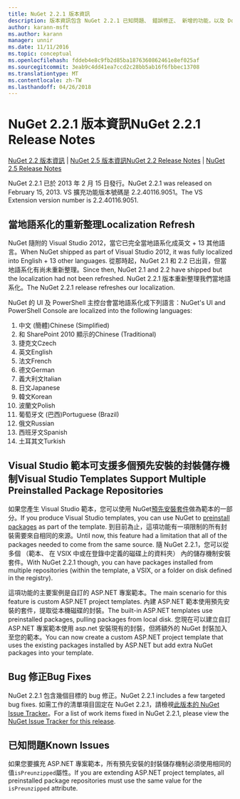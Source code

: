 ```yaml
---
title: NuGet 2.2.1 版本資訊
description: 版本資訊包含 NuGet 2.2.1 已知問題、 錯誤修正、 新增的功能，以及 Dcr。
author: karann-msft
ms.author: karann
manager: unnir
ms.date: 11/11/2016
ms.topic: conceptual
ms.openlocfilehash: fddeb4e8c9fb2d85ba1876360862461e8ef025af
ms.sourcegitcommit: 3eab9c4dd41ea7ccd2c28bb5ab16f6fbbec13708
ms.translationtype: MT
ms.contentlocale: zh-TW
ms.lasthandoff: 04/26/2018
---
```

# <a name="nuget-221-release-notes"></a><span data-ttu-id="afc39-103">NuGet 2.2.1 版本資訊</span><span class="sxs-lookup"><span data-stu-id="afc39-103">NuGet 2.2.1 Release Notes</span></span>

<span data-ttu-id="afc39-104">[NuGet 2.2 版本資訊](../release-notes/nuget-2.2.md) | [NuGet 2.5 版本資訊](../release-notes/nuget-2.5.md)</span><span class="sxs-lookup"><span data-stu-id="afc39-104">[NuGet 2.2 Release Notes](../release-notes/nuget-2.2.md) | [NuGet 2.5 Release Notes](../release-notes/nuget-2.5.md)</span></span>

<span data-ttu-id="afc39-105">NuGet 2.2.1 已於 2013 年 2 月 15 日發行。</span><span class="sxs-lookup"><span data-stu-id="afc39-105">NuGet 2.2.1 was released on February 15, 2013.</span></span>  <span data-ttu-id="afc39-106">VS 擴充功能版本號碼是 2.2.40116.9051。</span><span class="sxs-lookup"><span data-stu-id="afc39-106">The VS Extension version number is 2.2.40116.9051.</span></span>

## <a name="localization-refresh"></a><span data-ttu-id="afc39-107">當地語系化的重新整理</span><span class="sxs-lookup"><span data-stu-id="afc39-107">Localization Refresh</span></span>
<span data-ttu-id="afc39-108">NuGet 隨附的 Visual Studio 2012，當它已完全當地語系化成英文 + 13 其他語言。</span><span class="sxs-lookup"><span data-stu-id="afc39-108">When NuGet shipped as part of Visual Studio 2012, it was fully localized into English + 13 other languages.</span></span>  <span data-ttu-id="afc39-109">從那時起，NuGet 2.1 和 2.2 已出貨，但當地語系化有尚未重新整理。</span><span class="sxs-lookup"><span data-stu-id="afc39-109">Since then, NuGet 2.1 and 2.2 have shipped but the localization had not been refreshed.</span></span>  <span data-ttu-id="afc39-110">NuGet 2.2.1 版本重新整理我們當地語系化。</span><span class="sxs-lookup"><span data-stu-id="afc39-110">The NuGet 2.2.1 release refreshes our localization.</span></span>

<span data-ttu-id="afc39-111">NuGet 的 UI 及 PowerShell 主控台會當地語系化成下列語言：</span><span class="sxs-lookup"><span data-stu-id="afc39-111">NuGet's UI and PowerShell Console are localized into the following languages:</span></span>

1. <span data-ttu-id="afc39-112">中文 (簡體)</span><span class="sxs-lookup"><span data-stu-id="afc39-112">Chinese (Simplified)</span></span>
1. <span data-ttu-id="afc39-113">和 SharePoint 2010 顯示的</span><span class="sxs-lookup"><span data-stu-id="afc39-113">Chinese (Traditional)</span></span>
1. <span data-ttu-id="afc39-114">捷克文</span><span class="sxs-lookup"><span data-stu-id="afc39-114">Czech</span></span>
1. <span data-ttu-id="afc39-115">英文</span><span class="sxs-lookup"><span data-stu-id="afc39-115">English</span></span>
1. <span data-ttu-id="afc39-116">法文</span><span class="sxs-lookup"><span data-stu-id="afc39-116">French</span></span>
1. <span data-ttu-id="afc39-117">德文</span><span class="sxs-lookup"><span data-stu-id="afc39-117">German</span></span>
1. <span data-ttu-id="afc39-118">義大利文</span><span class="sxs-lookup"><span data-stu-id="afc39-118">Italian</span></span>
1. <span data-ttu-id="afc39-119">日文</span><span class="sxs-lookup"><span data-stu-id="afc39-119">Japanese</span></span>
1. <span data-ttu-id="afc39-120">韓文</span><span class="sxs-lookup"><span data-stu-id="afc39-120">Korean</span></span>
1. <span data-ttu-id="afc39-121">波蘭文</span><span class="sxs-lookup"><span data-stu-id="afc39-121">Polish</span></span>
1. <span data-ttu-id="afc39-122">葡萄牙文 (巴西)</span><span class="sxs-lookup"><span data-stu-id="afc39-122">Portuguese (Brazil)</span></span>
1. <span data-ttu-id="afc39-123">俄文</span><span class="sxs-lookup"><span data-stu-id="afc39-123">Russian</span></span>
1. <span data-ttu-id="afc39-124">西班牙文</span><span class="sxs-lookup"><span data-stu-id="afc39-124">Spanish</span></span>
1. <span data-ttu-id="afc39-125">土耳其文</span><span class="sxs-lookup"><span data-stu-id="afc39-125">Turkish</span></span>

## <a name="visual-studio-templates-support-multiple-preinstalled-package-repositories"></a><span data-ttu-id="afc39-126">Visual Studio 範本可支援多個預先安裝的封裝儲存機制</span><span class="sxs-lookup"><span data-stu-id="afc39-126">Visual Studio Templates Support Multiple Preinstalled Package Repositories</span></span>
<span data-ttu-id="afc39-127">如果您產生 Visual Studio 範本，您可以使用 NuGet[預先安裝套件](../visual-studio-extensibility/visual-studio-templates.md)做為範本的一部分。</span><span class="sxs-lookup"><span data-stu-id="afc39-127">If you produce Visual Studio templates, you can use NuGet to [preinstall packages](../visual-studio-extensibility/visual-studio-templates.md) as part of the template.</span></span>  <span data-ttu-id="afc39-128">到目前為止，這項功能有一項限制的所有封裝需要來自相同的來源。</span><span class="sxs-lookup"><span data-stu-id="afc39-128">Until now, this feature had a limitation that all of the packages needed to come from the same source.</span></span>  <span data-ttu-id="afc39-129">隨 NuGet 2.2.1，您可以從多個 （範本、 在 VSIX 中或在登錄中定義的磁碟上的資料夾） 內的儲存機制安裝套件。</span><span class="sxs-lookup"><span data-stu-id="afc39-129">With NuGet 2.2.1 though, you can have packages installed from multiple repositories (within the template, a VSIX, or a folder on disk defined in the registry).</span></span>

<span data-ttu-id="afc39-130">這項功能的主要案例是自訂的 ASP.NET 專案範本。</span><span class="sxs-lookup"><span data-stu-id="afc39-130">The main scenario for this feature is custom ASP.NET project templates.</span></span>  <span data-ttu-id="afc39-131">內建 ASP.NET 範本使用預先安裝的套件，提取從本機磁碟的封裝。</span><span class="sxs-lookup"><span data-stu-id="afc39-131">The built-in ASP.NET templates use preinstalled packages, pulling packages from local disk.</span></span>  <span data-ttu-id="afc39-132">您現在可以建立自訂 ASP.NET 專案範本使用 asp.net 安裝現有的封裝，但將額外的 NuGet 封裝加入至您的範本。</span><span class="sxs-lookup"><span data-stu-id="afc39-132">You can now create a custom ASP.NET project template that uses the existing packages installed by ASP.NET but add extra NuGet packages into your template.</span></span>

## <a name="bug-fixes"></a><span data-ttu-id="afc39-133">Bug 修正</span><span class="sxs-lookup"><span data-stu-id="afc39-133">Bug Fixes</span></span>
<span data-ttu-id="afc39-134">NuGet 2.2.1 包含幾個目標的 bug 修正。</span><span class="sxs-lookup"><span data-stu-id="afc39-134">NuGet 2.2.1 includes a few targeted bug fixes.</span></span> <span data-ttu-id="afc39-135">如需工作的清單項目固定在 NuGet 2.2.1，請檢視[此版本的 NuGet Issue Tracker](http://nuget.codeplex.com/workitem/list/advanced?keyword=&status=Closed&type=All&priority=All&release=NuGet%202.2.1&assignedTo=All&component=All&sortField=LastUpdatedDate&sortDirection=Descending&page=0)。</span><span class="sxs-lookup"><span data-stu-id="afc39-135">For a list of work items fixed in NuGet 2.2.1, please view the [NuGet Issue Tracker for this release](http://nuget.codeplex.com/workitem/list/advanced?keyword=&status=Closed&type=All&priority=All&release=NuGet%202.2.1&assignedTo=All&component=All&sortField=LastUpdatedDate&sortDirection=Descending&page=0).</span></span>


## <a name="known-issues"></a><span data-ttu-id="afc39-136">已知問題</span><span class="sxs-lookup"><span data-stu-id="afc39-136">Known Issues</span></span>

<span data-ttu-id="afc39-137">如果您要擴充 ASP.NET 專案範本，所有預先安裝的封裝儲存機制必須使用相同的值`isPreunzipped`屬性。</span><span class="sxs-lookup"><span data-stu-id="afc39-137">If you are extending ASP.NET project templates, all preinstalled package repositories must use the same value for the `isPreunzipped` attribute.</span></span>
